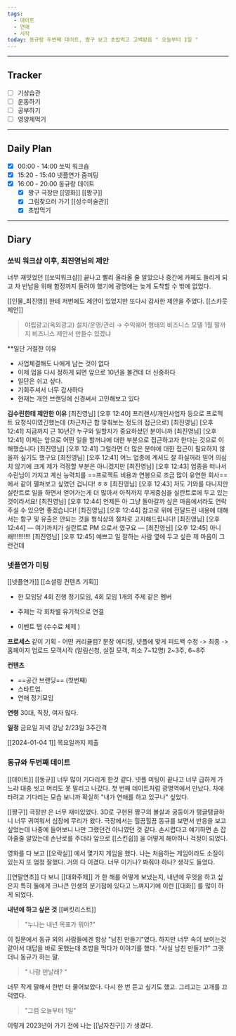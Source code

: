 ```yaml
---
tags:
  - 데이트
  - 연애
  - 시작
today: 동규랑 두번째 데이트, 짱구 보고 초밥먹고 고백받음 " 오늘부터 1일 "
---
```

---
## Tracker

- [ ] 기상습관
- [ ] 운동하기
- [ ] 공부하기
- [ ] 영양제먹기

---
## Daily Plan

- [x] 00:00 - 14:00 쏘빅 워크숍
- [x] 15:20 - 15:40 넷플연가 줌미팅
- [x] 16:00 - 20:00 동규랑 데이트
	- [x] 짱구 극장판 [[영화]] [[짱구]]
	- [x] 그림찾으러 가기 [[성수미술관]]
	- [X] 초밥먹기

---
## Diary

### 쏘빅 워크샵 이후, 최진영님의 제안
너무 재밋었던 [[쏘빅워크샵]] 끝나고 빨리 올라올 줄 알았으나 중간에 카페도 들리게 되고 차 반납을 위해 합정까지 들려야 했기에 광명에는 늦게 도착할 수 밖에 없었다. 

[[인물_최진영]] 한테 저번에도 제안이 있었지만 또다시 감사한 제안을 주었다. [[스카웃제안]]

>야립광고(옥외광고) 설치/운영/관리 → 수익쉐어 형태의 비즈니스 모델
>1월 말까지 비즈니스 제안서 만들수 있겠냐

**일단 거절한 이유
- 사업체결해도 나에게 남는 것이 없다
- 이제 업을 다시 정하게 되면 앞으로 10년을 볼건데 더 신중하다
- 일단은 쉬고 싶다.
- 기회주셔서 너무 감사하다
- 현재는 개인 브랜딩에 신경써서 고민해보고 있다

**김수린한테 제안한 이유**
[최진영님] [오후 12:40] 프리랜서/개인사업자 등으로 프로젝트 요청식이였긴했는데
(차근차근 합 맞춰보는 정도의 접근으로)
[최진영님] [오후 12:41] 지금까지 근 10년간 누구와 일할지가 중요하셨던 분이니까
[최진영님] [오후 12:41] 이제는 앞으로 어떤 일을 할꺼냐에 대한 부분으로 접근하고자 한다는 것으로 이해했습니다
[최진영님] [오후 12:41] 그럴라면 더 많은 분야에 대한 접근이 필요하지 않을까 싶기도 했구요
[최진영님] [오후 12:41] 어느 업종에 계셔도 잘 하실꺼라 믿어 의심치 않기에 크게 제가 걱정할 부분은 아니겠지만
[최진영님] [오후 12:43] 업종을 떠나서 수린님이 가지고 계신 능력치를 ==프로젝트 비용과 연봉으로 조금 많이 유연한 회사==에서 같이 펼쳐보고 싶었던 겁니다! ㅎㅎ
[최진영님] [오후 12:43] 저도 기와를 다니지만 실란트로 일을 하면서 얻어가는게 더 많아서 아직까지 무게중심을 실란트로에 두고 있는 것이라서요!
[최진영님] [오후 12:44] 언제든 아 그냥 돌아갈까 싶은 마음에서라도 연락주실 수 있으면 좋겠습니다!
[최진영님] [오후 12:44] 참고로 위에 전달드린 내용에 대해서는 함구 및 유출은 안되는 것을 형식상의 절차로 고지해드립니다!
[최진영님] [오후 12:44] — 여기까지가 실란트로 PM 으로서 였구요 —
[최진영님] [오후 12:45] 아니 왜!!!!!!!!!!
[최진영님] [오후 12:45] 예쁘고 일 잘하는 사람 옆에 두고 싶은 제 마음이 그런건데


### 넷플연가 미팅
[[넷플연가]] [[소셜링 컨텐츠 기획]] 
- 한 모임당 4회 진행 정기모임, 4회 모임 1개의 주제 같은 멤버 
- 주제는 각 회차별 유기적으로 연결 

- 이벤트 탭  (수수료 체제 )

**프로세스**
같이 기획 - 어떤 커리큘럼?
문장 에디팅, 넷플에 맞게 피드백
수정 -> 최종 -> 홈페이지 업로드 
모객시작 (알림신청, 실질 모객, 최소 7~12명) 2~3주, 6~8주

**컨텐츠**
- ==공간 브랜딩== (첫번째)
- 스타트업. 
- 연애 정기모임 

**연령**
30대, 직장, 여자 많다. 

**일정**
금요일 저녁 강남 2/23일 3주간격

[[2024-01-04 1]] 목요일까지 제출


### 동규와 두번째 데이트
[[데이트]] [[동규]]
너무 많이 기다리게 한것 같다. 
넷플 미팅이 끝나고 너무 급하게 가느랴 대충 씻고 머리도 못 말리고 나갔다. 
첫 번째 데이트처럼 광명역에서 만났다.
차에 타려고 기다리는 모습 보니까 확실히 "내가 연애를 하고 있구나" 싶었다. 

[[짱구]] 극장판 은 너무 재미있었다. 
3D로 구현된 짱구의 볼살과 궁둥이가 탱글탱글하니 너무 귀여워서 심장에 무리가 왔다. 
극장에서는 힐끔힐끔 동규를 보면서 반응을 보고 싶었는데 
나중에 들어보니 나만 그랬던건 아니였던 것 같다. 
손시렵다고 얘기하면 손 잡아줄줄 알았는데 손난로를 주더라
앞으로 [[스킨쉽]] 을 어떻게 해야하나 걱정이 되었다.

영화를 다 보고 [[오락실]] 에서 몇가지 게임을 했다.
나는 처음하는 게임이라도 소질이 있는지 또 엄청 잘했다. 거의 다 이겼다.
너무 이기나? 봐줘야 하나? 생각도 들었다.

[[연말연초]] 다 보니 [[대화주제]] 가 한 해를 어떻게 보냈는지, 내년에 무엇을 하고 싶은지
특히 둘에게 크나큰 인생의 분기점에 있다고 느껴지기에 이런 [[대화]] 를 많이 하게 되었다. 

**내년에 하고 싶은 것** 
[[버킷리스트]]

>"누나는 내년 목표가 뭐야?"

이 질문에서 동규 외의 사람들에겐 항상 "남친 만들기"였다.
하지만 너무 속이 보이는것 같아서 대답을 바로 못했는데 
초밥을 먹다가 이야기를 했다. 
"사실 남친 만들기?"
그랫더니 동규가 하는 말.

>" 나랑 만날래? "

너무 작게 말해서 한번 더 물어보았다.
다시 한 번 듣고 싶기도 했고.
그리고는 고개를 끄덕였다.

>"그럼 오늘부터 1일"

이렇게 2023년이 가기 전에 나는 [[남자친구]] 가 생겼다.
